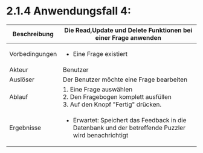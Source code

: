 # 2.1.4 Anwendungsfall 4: 

| Beschreibung | Die Read,Update und Delete Funktionen bei einer Frage anwenden |
| ------------- | --- |
| Vorbedingungen | <ul><li> Eine Frage existiert </li></ul> |
| Akteur | Benutzer |
| Auslöser | Der Benutzer möchte eine Frage bearbeiten |
| Ablauf | 1. Eine Frage auswählen <br/> 2. Den Fragebogen komplett ausfüllen <br/> 3. Auf den Knopf "Fertig" drücken. |
| Ergebnisse | <ul><li>Erwartet: Speichert das Feedback in die Datenbank und der betreffende Puzzler wird benachrichtigt</li></ul> |
